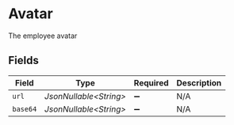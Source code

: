 # Avatar

The employee avatar


## Fields

| Field                   | Type                    | Required                | Description             |
| ----------------------- | ----------------------- | ----------------------- | ----------------------- |
| `url`                   | *JsonNullable\<String>* | :heavy_minus_sign:      | N/A                     |
| `base64`                | *JsonNullable\<String>* | :heavy_minus_sign:      | N/A                     |